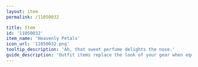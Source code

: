 ```yaml
---
layout: item
permalink: /11050032

title: Item
id: '11050032'
item_name: 'Heavenly Petals'
icon_url: '11050032.png'
tooltip_description: 'Ah, that sweet perfume delights the nose.'
guide_description: 'Outfit items replace the look of your gear when equipped.'
---
```

